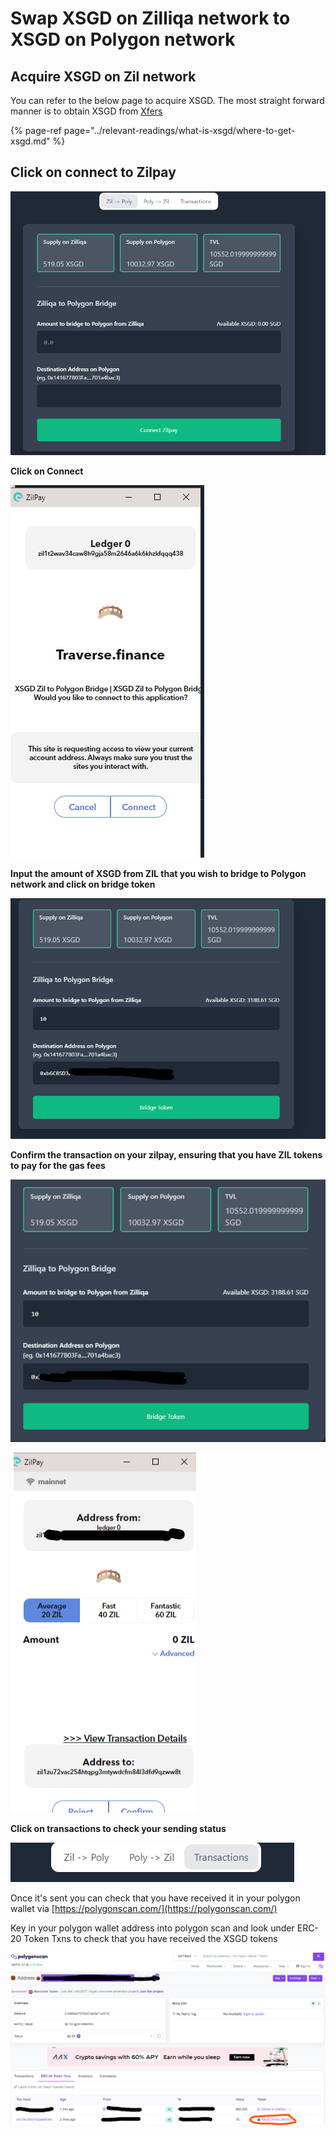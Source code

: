 # Swap XSGD on Zilliqa network to XSGD on Polygon network

## Acquire XSGD on Zil network 

You can refer to the below page to acquire XSGD. The most straight forward manner is to obtain XSGD from [Xfers](www.xfers.com)

{% page-ref page="../relevant-readings/what-is-xsgd/where-to-get-xsgd.md" %}



## Click on connect to Zilpay 

![](../.gitbook/assets/image%20%2821%29.png)



**Click on Connect**

![](../.gitbook/assets/image%20%2819%29.png)



**Input the amount of XSGD from ZIL that you wish to bridge to Polygon network and click on bridge token**

![](../.gitbook/assets/image%20%2816%29.png)



**Confirm the transaction on your zilpay, ensuring that you have ZIL tokens to pay for the gas fees**

![](../.gitbook/assets/image%20%2822%29.png)



![](../.gitbook/assets/image%20%2813%29.png)

**Click on transactions to check your sending status**

![](../.gitbook/assets/image.png)



Once it's sent you can check that you have received it in your polygon wallet via [https://polygonscan.com/](https://polygonscan.com/) 

Key in your polygon wallet address into polygon scan and look under ERC-20 Token Txns to check that you have received the XSGD tokens 

![](../.gitbook/assets/image%20%284%29.png)


